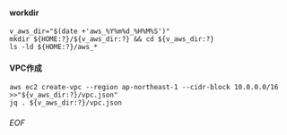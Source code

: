 #### workdir
    v_aws_dir="$(date +'aws_%Y%m%d_%H%M%S')"
    mkdir ${HOME:?}/${v_aws_dir:?} && cd ${v_aws_dir:?}
    ls -ld ${HOME:?}/aws_*


#### VPC作成
    aws ec2 create-vpc --region ap-northeast-1 --cidr-block 10.0.0.0/16 >>"${v_aws_dir:?}/vpc.json"
    jq . ${v_aws_dir:?}/vpc.json








###### EOF
